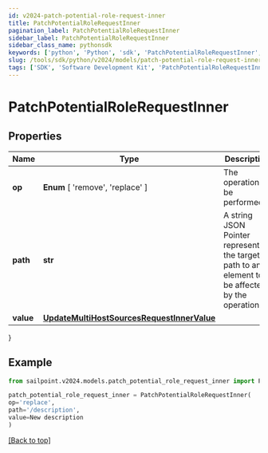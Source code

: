 ```yaml
---
id: v2024-patch-potential-role-request-inner
title: PatchPotentialRoleRequestInner
pagination_label: PatchPotentialRoleRequestInner
sidebar_label: PatchPotentialRoleRequestInner
sidebar_class_name: pythonsdk
keywords: ['python', 'Python', 'sdk', 'PatchPotentialRoleRequestInner', 'V2024PatchPotentialRoleRequestInner'] 
slug: /tools/sdk/python/v2024/models/patch-potential-role-request-inner
tags: ['SDK', 'Software Development Kit', 'PatchPotentialRoleRequestInner', 'V2024PatchPotentialRoleRequestInner']
---
```


# PatchPotentialRoleRequestInner


## Properties

Name | Type | Description | Notes
------------ | ------------- | ------------- | -------------
**op** |  **Enum** [  'remove',    'replace' ] | The operation to be performed | [optional] 
**path** | **str** | A string JSON Pointer representing the target path to an element to be affected by the operation | [required]
**value** | [**UpdateMultiHostSourcesRequestInnerValue**](update-multi-host-sources-request-inner-value) |  | [optional] 
}

## Example

```python
from sailpoint.v2024.models.patch_potential_role_request_inner import PatchPotentialRoleRequestInner

patch_potential_role_request_inner = PatchPotentialRoleRequestInner(
op='replace',
path='/description',
value=New description
)

```
[[Back to top]](#) 


